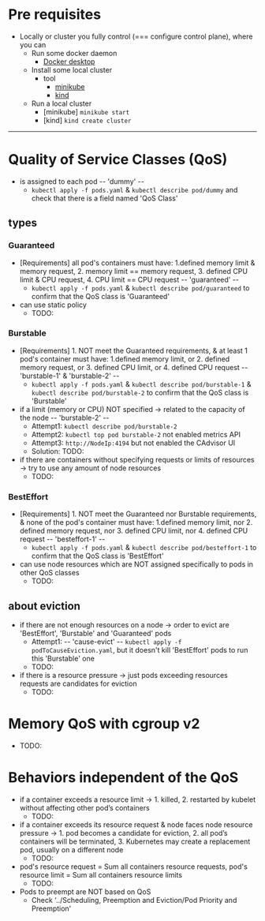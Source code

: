 # Pre requisites
* Locally or cluster you fully control (=== configure control plane), where you can
  * Run some docker daemon
    * [Docker desktop](https://www.docker.com/products/docker-desktop/)
  * Install some local cluster
    * tool
      * [minikube](https://minikube.sigs.k8s.io/docs/start/)
      * [kind](https://kind.sigs.k8s.io/)
  * Run a local cluster
    * [minikube]  `minikube start`
    * [kind] `kind create cluster`

---

# Quality of Service Classes (QoS)
* is assigned to each pod -- 'dummy' --
  * `kubectl apply -f pods.yaml` & `kubectl describe pod/dummy` and check that there is a field named 'QoS Class'
## types
### Guaranteed
* [Requirements] all pod's containers must have: 1.defined memory limit & memory request, 2. memory limit == memory request, 3. defined CPU limit & CPU request, 4. CPU limit == CPU request -- 'guaranteed' --
  * `kubectl apply -f pods.yaml` & `kubectl describe pod/guaranteed` to confirm that the QoS class is 'Guaranteed'
* can use static policy
  * TODO:
### Burstable
* [Requirements] 1. NOT meet the Guaranteed requirements, & at least 1 pod's container must have: 1.defined memory limit, or 2. defined memory request, or 3. defined CPU limit, or 4. defined CPU request -- 'burstable-1' & 'burstable-2' --
  * `kubectl apply -f pods.yaml` & `kubectl describe pod/burstable-1` & `kubectl describe pod/burstable-2` to confirm that the QoS class is 'Burstable'
* if a limit (memory or CPU) NOT specified → related to the capacity of the node -- 'burstable-2' --
  * Attempt1: `kubectl describe pod/burstable-2`
  * Attempt2: `kubectl top pod burstable-2` not enabled metrics API
  * Attempt3: `http://NodeIp:4194` but not enabled the CAdvisor UI
  * Solution: TODO:
* if there are containers without specifying requests or limits of resources -> try to use any amount of node resources
  * TODO:
### BestEffort
* [Requirements] 1. NOT meet the Guaranteed nor Burstable requirements, & none of the pod's container must have: 1.defined memory limit, nor 2. defined memory request, nor 3. defined CPU limit, nor 4. defined CPU request -- 'besteffort-1' --
  * `kubectl apply -f pods.yaml` & `kubectl describe pod/besteffort-1` to confirm that the QoS class is 'BestEffort'
* can use node resources which are NOT assigned specifically to pods in other QoS classes
  * TODO:
## about eviction
* if there are not enough resources on a node -> order to evict are 'BestEffort', 'Burstable' and 'Guaranteed' pods 
  * Attempt1: -- 'cause-evict' -- `kubectl apply -f podToCauseEviction.yaml`, but it doesn't kill 'BestEffort' pods to run this 'Burstable' one
  * TODO: 
* if there is a resource pressure → just pods exceeding resources requests are candidates for eviction
  * TODO:

# Memory QoS with cgroup v2
* TODO:

# Behaviors independent of the QoS
* if a container exceeds a resource limit →  1. killed, 2. restarted by kubelet without affecting other pod’s containers
  * TODO:
* if a container exceeds its resource request & node faces node resource pressure → 1. pod becomes a candidate for eviction, 2. all pod’s containers will be terminated, 3. Kubernetes may create a replacement pod, usually on a different node
  * TODO:
* pod's resource request = Sum all containers resource requests, pod's resource limit = Sum all containers resource limits
  * TODO:
* Pods to preempt are NOT based on QoS 
  * Check '../Scheduling, Preemption and Eviction/Pod Priority and Preemption'